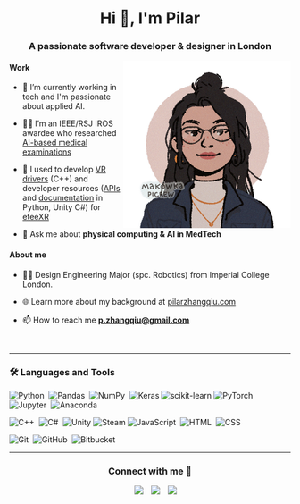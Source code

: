 <h1 align="center">Hi 👋, I'm Pilar</h1>
<h3 align="center">A passionate software developer & designer in London</h3>

<a target="_blank" align="center">
  <img align="right" top="500" height="300" alt="GIF" src="https://github.com/pili-zhangqiu/pili-zhangqiu/blob/main/img/Pilar_MadowskaAvatar_Transparent.png?raw=true">
</a>

<h4>Work</h4>

- 🔭 I’m currently working in tech and I'm passionate about applied AI.</a>

- 👩‍🔬 I’m an IEEE/RSJ IROS awardee who researched <a href="https://www.pilarzhangqiu.com/medical-percussion" target="blank">AI-based medical examinations</a>

- 🌱 I used to develop <a href="https://store.steampowered.com/app/1590110/eteeConnect/" target="blank">VR drivers</a> (C++) and developer resources (<a href="https://github.com/eteeXR/etee-Python-API" target="blank">APIs</a> and <a href="https://tg0-etee-python-api.readthedocs-hosted.com/en/latest/index.html" target="blank">documentation</a> in Python, Unity C#) for <a href="https://www.eteexr.com/" target="blank">eteeXR</a>

- 💬 Ask me about **physical computing & AI in MedTech**

<h4>About me</h4>

- 👩‍🎓 Design Engineering Major (spc. Robotics) from Imperial College London.

- 🌐 Learn more about my background at <a href="https://www.pilarzhangqiu.com/" target="blank">pilarzhangqiu.com</a>

- 📫 How to reach me **p.zhangqiu@gmail.com**

<br/>
<!---
### 📌Pinned Repositories
<p align="left">
<a href="https://github.com/eteeXR/etee-Python-API">
  <img height="130em" src="https://github-readme-stats.vercel.app/api/pin/?username=manojuppala&repo=IBM-Applied-Data-science-specialization&title_color=ffffff&icon_color=3DEA6F&text_color=3DEA6F&bg_color=091258" />
</a>
</p>
-->

---

### 🛠 Languages and Tools

![Python](https://img.shields.io/badge/-Python-333333?style=flat&logo=python)&nbsp;
![Pandas](https://img.shields.io/badge/-Pandas-333333?style=flat&logo=pandas)&nbsp;
![NumPy](https://img.shields.io/badge/-NumPy-333333?style=flat&logo=numpy)&nbsp;
![Keras](https://img.shields.io/badge/Keras-333333??style=flat&logo=Keras)
![scikit-learn](https://img.shields.io/badge/scikit--learn-333333??style=flat&logo=scikit-learn)
![PyTorch](https://img.shields.io/badge/PyTorch-333333??style=flat&logo=PyTorch)
![Jupyter](https://img.shields.io/badge/-Jupyter-333333?style=flat&logo=Jupyter)&nbsp;
![Anaconda](https://img.shields.io/badge/-Anaconda-333333?style=flat&logo=Anaconda)&nbsp;

![C++](https://img.shields.io/badge/-C++-333333?style=flat&logo=C%2B%2B&logoColor=00599C)&nbsp;
![C#](https://img.shields.io/badge/-C%23-333333?style=flat&logo=C-sharp&logoColor=A8B9CC)&nbsp;
![Unity](https://img.shields.io/badge/unity-333333?style=flat&logo=unity)
![Steam](https://img.shields.io/badge/steam-333333?style=flat&logo=steam)
![JavaScript](https://img.shields.io/badge/-javascript-333333?style=flat&logo=javascript)&nbsp;
![HTML](https://img.shields.io/badge/-HTML-333333?style=flat&logo=HTML5)&nbsp;
![CSS](https://img.shields.io/badge/-CSS-333333?style=flat&logo=CSS3&logoColor=1572B6)&nbsp;

![Git](https://img.shields.io/badge/-Git-333333?style=flat&logo=git)&nbsp;
![GitHub](https://img.shields.io/badge/-GitHub-333333?style=flat&logo=github)&nbsp;
![Bitbucket](https://img.shields.io/badge/bitbucket-333333?style=flat&logo=bitbucket&logoColor=white)

---

<h3 align="center" >Connect with me 🤝</h3>

<p align="center">

 <div align="center"  class="icons-social" style="margin-left: 10px;">
        <a style="margin-left: 10px;"  target="_blank" href="https://www.linkedin.com/in/pilar-zhang-qiu/">
			<img src="https://img.icons8.com/doodle/40/000000/linkedin--v2.png"></a>
        <a style="margin-left: 10px;" target="_blank" href="https://github.com/pili-zhangqiu">
		<img src="https://img.icons8.com/doodle/40/000000/github--v1.png"></a>
        <a style="margin-left: 10px;" target="_blank" href="https://www.pilarzhangqiu.com">
			<img src="https://img.icons8.com/doodle/40/000000/internet--v2.png"></a>
      </div>

</p>

<!--- Credit: References from Saurabh Chavan, at https://github.com/100rabhcsmc -->
